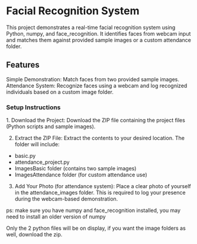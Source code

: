 <h1>Facial Recognition System</h1>
This project demonstrates a real-time facial recognition system using Python, numpy, and face_recognition. 
It identifies faces from webcam input and matches them against provided sample images or a custom attendance folder.
<br>

<h2>Features</h2>
Simple Demonstration: Match faces from two provided sample images.
Attendance System: Recognize faces using a webcam and log recognized individuals based on a custom image folder.

<h3>Setup Instructions</h3>
1. Download the Project: Download the ZIP file containing the project files (Python scripts and sample images).

2. Extract the ZIP File: Extract the contents to your desired location. The folder will include:

- basic.py
- attendance_project.py
- ImagesBasic folder (contains two sample images)
- ImagesAttendance folder (for custom attendance use)

3. Add Your Photo (for attendance system): Place a clear photo of yourself in the attendance_images folder. This is required to log your presence during the webcam-based demonstration.



ps: make sure you have numpy and face_recognition installed, you may need to install an older version of numpy

Only the 2 python files will be on display, if you want the image folders as well, download the zip.
